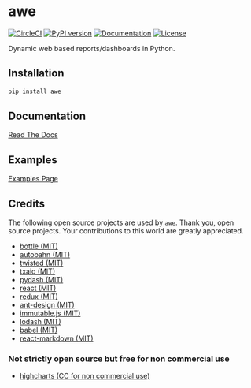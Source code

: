 # awe

[![CircleCI](https://img.shields.io/circleci/project/github/dankilman/awe/master.svg)](https://circleci.com/gh/dankilman/awe)
[![PyPI version](https://img.shields.io/pypi/v/awe.svg?colorB=brightgreen)](https://pypi.org/project/awe)
[![Documentation](https://img.shields.io/readthedocs/awe-pages.svg)](https://awe-pages.readthedocs.io)
[![License](https://img.shields.io/github/license/dankilman/awe.svg?colorB=brightgreen)](https://github.com/dankilman/awe/blob/master/LICENSE)

Dynamic web based reports/dashboards in Python.

## Installation
```bash
pip install awe
```

## Documentation

[Read The Docs](https://awe-pages.readthedocs.io)

## Examples

[Examples Page](https://s3.amazonaws.com/awe-static-files/examples/awe_examples.html)

## Credits

The following open source projects are used by `awe`. Thank you, open source projects.
Your contributions to this world are greatly appreciated.

- [bottle (MIT)](https://github.com/bottlepy/bottle)
- [autobahn (MIT)](https://github.com/crossbario/autobahn-python)
- [twisted (MIT)](https://github.com/twisted/twisted)
- [txaio (MIT)](https://github.com/crossbario/txaio)
- [pydash (MIT)](https://github.com/dgilland/pydash)
- [react (MIT)](https://github.com/facebook/react)
- [redux (MIT)](https://github.com/reduxjs/redux)
- [ant-design (MIT)](https://github.com/ant-design/ant-design)
- [immutable.js (MIT)](https://github.com/facebook/immutable-js)
- [lodash (MIT)](https://github.com/lodash/lodash)
- [babel (MIT)](https://github.com/babel/babel)
- [react-markdown (MIT)](https://github.com/rexxars/react-markdown)


### Not strictly open source but free for non commercial use
- [highcharts (CC for non commercial use)](https://github.com/highcharts/highcharts)